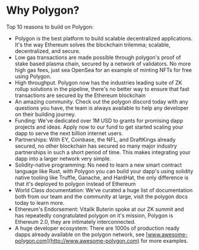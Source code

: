 # Why Polygon?

Top 10 reasons to build on Polygon:

* Polygon is the best platform to build scalable decentralized applications. It's the way Ethereum solves the blockchain trilemma; scalable, decentralized, and secure.
* Low gas transactions are made possible through polygon's proof of stake based plasma chain, secured by a network of validators. No more high gas fees, just sea OpenSea for an example of minting NFTs for free using Polygon.
* High throughput. Polygon now has the industries leading suite of ZK rollup solutions in the pipeline, there's no better way to ensure that fast transactions are secured by the Ethereum blockchain
* An amazing community. Check out the polygon discord today with any questions you have, the team is always available to help any developer on their building journey.
* Funding: We've dedicated over 1M USD to grants for promising dapp projects and ideas. Apply now to our fund to get started scaling your dapp to serve the next billion internet users.
* Partnerships: With EY, Coinbase, the NFL, and DraftKings already secured, no other blockchain has secured so many major industry partnerships in such a short period of time. This makes integrating your dapp into a larger network very simple.
* Solidity-native programming: No need to learn a new smart contract language like Rust, with Polygon you can build your dapp's using solidity native tooling like Truffle, Ganache, and HardHat, the only difference is that it's deployed to polygon instead of Ethereum
* World Class documentation: We've curated a huge list of documentation both from our team and the community at large, visit the polygon docs today to learn more.
* Ethereum's Endorsement: Vitalik Buterin spoke at our ZK summit and has repeatedly congratulated polygon on it's mission, Polygon is Ethereum 2.0, they are intimately interconnected.
* A huge developer ecosystem: There are 1000s of production ready dapps already available on the polygon network, see [www.awesome-polygon.com](http://www.awesome-polygon.com) for more examples.
